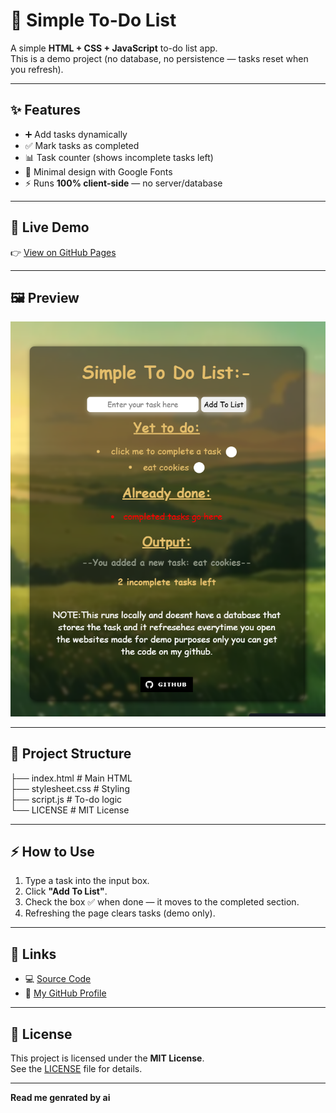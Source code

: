 # 📝 Simple To-Do List  

A simple **HTML + CSS + JavaScript** to-do list app.  
This is a demo project (no database, no persistence — tasks reset when you refresh).  

---

## ✨ Features
- ➕ Add tasks dynamically  
- ✅ Mark tasks as completed  
- 📊 Task counter (shows incomplete tasks left)  
- 🎨 Minimal design with Google Fonts  
- ⚡ Runs **100% client-side** — no server/database  

---

## 🚀 Live Demo
👉 [View on GitHub Pages](https://denzils-repo.github.io/todolist/)  

---

## 🖼️ Preview
![App Screenshot](preview.png)

---

## 📂 Project Structure
├── index.html # Main HTML<br>
├── stylesheet.css # Styling<br>
├── script.js # To-do logic<br>
└── LICENSE # MIT License<br>


---

## ⚡ How to Use
1. Type a task into the input box.  
2. Click **"Add To List"**.  
3. Check the box ✅ when done — it moves to the completed section.  
4. Refreshing the page clears tasks (demo only).  

---

## 🔗 Links
- 💻 [Source Code](https://github.com/Denzils-repo/todolist)  
- 🐙 [My GitHub Profile](https://github.com/Denzils-repo)  

---

## 📜 License
This project is licensed under the **MIT License**.  
See the [LICENSE](LICENSE) file for details.  

---
**Read me genrated by ai**